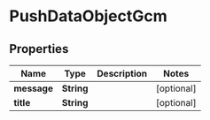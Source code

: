 
# PushDataObjectGcm

## Properties
Name | Type | Description | Notes
------------ | ------------- | ------------- | -------------
**message** | **String** |  |  [optional]
**title** | **String** |  |  [optional]



